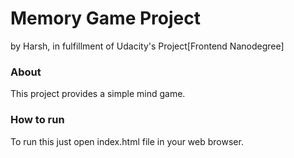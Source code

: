 # Memory Game Project




by Harsh, in fulfillment of Udacity's Project[Frontend Nanodegree]

### About

This project provides a simple mind game.

### How to run

To run this just open index.html file in your web browser.